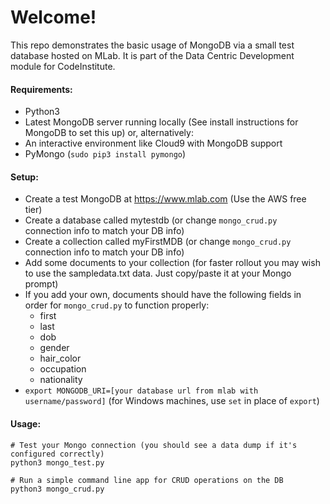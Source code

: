 # Welcome! 

This repo demonstrates the basic usage of MongoDB via a small test database hosted on MLab. It is part of the Data Centric Development module for CodeInstitute.

#### Requirements:

- Python3
- Latest MongoDB server running locally (See install instructions for MongoDB to set this up) or, alternatively:
- An interactive environment like Cloud9 with MongoDB support
- PyMongo (`sudo pip3 install pymongo`)

#### Setup:

- Create a test MongoDB at https://www.mlab.com (Use the AWS free tier)
- Create a database called mytestdb (or change `mongo_crud.py` connection info to match your DB info)
- Create a collection called myFirstMDB (or change `mongo_crud.py` connection info to match your DB info)
- Add some documents to your collection (for faster rollout you may wish to use the sampledata.txt data. Just copy/paste it at your Mongo prompt)
- If you add your own, documents should have the following fields in order for `mongo_crud.py` to function properly:
    - first
    - last
    - dob
    - gender
    - hair_color
    - occupation
    - nationality
- `export MONGODB_URI=[your database url from mlab with username/password]` (for Windows machines, use `set` in place of `export`)

#### Usage:
    # Test your Mongo connection (you should see a data dump if it's configured correctly)
    python3 mongo_test.py
    
    # Run a simple command line app for CRUD operations on the DB
    python3 mongo_crud.py
